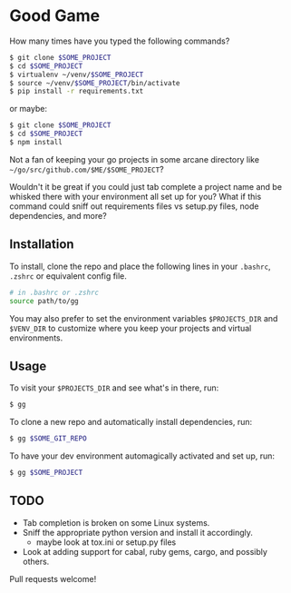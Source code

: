 Good Game
=========

How many times have you typed the following commands?
```sh
$ git clone $SOME_PROJECT
$ cd $SOME_PROJECT
$ virtualenv ~/venv/$SOME_PROJECT
$ source ~/venv/$SOME_PROJECT/bin/activate
$ pip install -r requirements.txt
```

or maybe:
```sh
$ git clone $SOME_PROJECT
$ cd $SOME_PROJECT
$ npm install
```

Not a fan of keeping your go projects in some arcane directory like
`~/go/src/github.com/$ME/$SOME_PROJECT`?

Wouldn't it be great if you could just tab complete a project name and be
whisked there with your environment all set up for you?
What if this command could sniff out requirements files vs
setup.py files, node dependencies, and more?


Installation
------------
To install, clone the repo and place the
following lines in your `.bashrc`, `.zshrc` or equivalent config file.

```sh
# in .bashrc or .zshrc
source path/to/gg
```
You may also prefer to set the environment variables `$PROJECTS_DIR` and
`$VENV_DIR` to customize where you keep your projects and virtual environments.

Usage
-----
To visit your `$PROJECTS_DIR` and see what's in there, run:
```sh
$ gg
```

To clone a new repo and automatically install dependencies, run:
```sh
$ gg $SOME_GIT_REPO
```

To have your dev environment automagically activated and set up, run:
```sh
$ gg $SOME_PROJECT
```

TODO
----
- Tab completion is broken on some Linux systems.
- Sniff the appropriate python version and install it accordingly.
	* maybe look at tox.ini or setup.py files
- Look at adding support for cabal, ruby gems, cargo, and possibly
  others.

Pull requests welcome!
